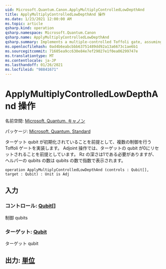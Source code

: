 ```yaml
---
uid: Microsoft.Quantum.Canon.ApplyMultiplyControlledLowDepthAnd
title: ApplyMultiplyControlledLowDepthAnd 操作
ms.date: 1/23/2021 12:00:00 AM
ms.topic: article
qsharp.kind: operation
qsharp.namespace: Microsoft.Quantum.Canon
qsharp.name: ApplyMultiplyControlledLowDepthAnd
qsharp.summary: Implements a multiple-controlled Toffoli gate, assuming that target qubit is initialized 0.  The adjoint operation assumes that the target qubit will be reset to 0.  Requires a Rz depth of 1, while the number of helper qubits are exponential in the number of qubits.
ms.openlocfilehash: 0ad4b6eabcbbb63751489dd92a13a6673c1ae6b1
ms.sourcegitcommit: 71605ea9cc630e84e7ef29027e1f0ea06299747e
ms.translationtype: MT
ms.contentlocale: ja-JP
ms.lasthandoff: 01/26/2021
ms.locfileid: "98841671"
---
```

# <a name="applymultiplycontrolledlowdepthand-operation"></a>ApplyMultiplyControlledLowDepthAnd 操作

名前空間: [Microsoft. Quantum. キャノン](xref:Microsoft.Quantum.Canon)

パッケージ: [Microsoft. Quantum. Standard](https://nuget.org/packages/Microsoft.Quantum.Standard)


ターゲット qubit が初期化されていることを前提として、複数の制御を行う Toffoli ゲートを実装します。  Adjoint 操作では、ターゲットの qubit が0にリセットされることを前提としています。  Rz の深さは1である必要がありますが、ヘルパーの qubits の数は qubits の数で指数で表示されます。

```qsharp
operation ApplyMultiplyControlledLowDepthAnd (controls : Qubit[], target : Qubit) : Unit is Adj
```


## <a name="input"></a>入力

### <a name="controls--qubit"></a>コントロール: [Qubit](xref:microsoft.quantum.lang-ref.qubit)[]

制御 qubits


### <a name="target--qubit"></a>ターゲット: [Qubit](xref:microsoft.quantum.lang-ref.qubit)

ターゲット qubit



## <a name="output--unit"></a>出力: [単位](xref:microsoft.quantum.lang-ref.unit)

